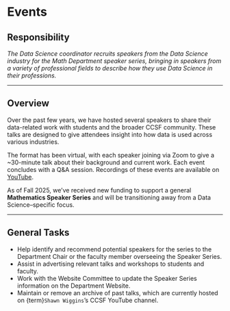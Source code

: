 # Events

## Responsibility
_The Data Science coordinator recruits speakers from the Data Science industry for the Math Department speaker series, bringing in speakers from a variety of professional fields to describe how they use Data Science in their professions._

---

## Overview
Over the past few years, we have hosted several speakers to share their data-related work with students and the broader CCSF community. These talks are designed to give attendees insight into how data is used across various industries.

The format has been virtual, with each speaker joining via Zoom to give a ~30-minute talk about their background and current work. Each event concludes with a Q&A session. Recordings of these events are available on [YouTube](https://www.youtube.com/watch?v=Fu1vBo0HR3Y&list=PLDHNuYFn2lPMa-arWNI5XIONq2i-JfWN-).

As of Fall 2025, we’ve received new funding to support a general **Mathematics Speaker Series** and will be transitioning away from a Data Science–specific focus.

---

## General Tasks
- Help identify and recommend potential speakers for the series to the Department Chair or the faculty member overseeing the Speaker Series.
- Assist in advertising relevant talks and workshops to students and faculty.
- Work with the Website Committee to update the Speaker Series information on the Department Website.
- Maintain or remove an archive of past talks, which are currently hosted on {term}`Shawn Wiggins`’s CCSF YouTube channel.